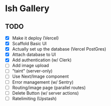 # Ish Gallery

## TODO

- [x] Make it deploy (Vercel)
- [x] Scaffold Basic UI
- [x] Actually set up the database (Vercel PostGres)
- [x] Attach database to UI
- [x] Add authentication (w/ Clerk)
- [ ] Add image upload
- [ ] "taint" (server-only)
- [ ] Use Next/Image component
- [ ] Error management (w/ Sentry)
- [ ] Routing/image page (parallel routes)
- [ ] Delete Button (w/ server actions)
- [ ] Ratelimiting (Upstash)

